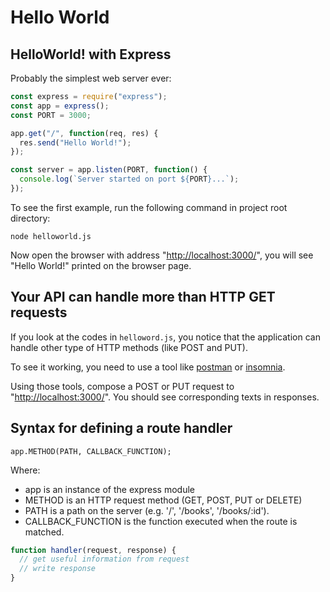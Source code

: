 # Hello World

## HelloWorld! with Express

Probably the simplest web server ever:

```javascript
const express = require("express");
const app = express();
const PORT = 3000;

app.get("/", function(req, res) {
  res.send("Hello World!");
});

const server = app.listen(PORT, function() {
  console.log(`Server started on port ${PORT}...`);
});
```

To see the first example, run the following command in project root directory:

```text
node helloworld.js
```

Now open the browser with address "[http://localhost:3000/](http://localhost:3000/)", you will see "Hello World!" printed on the browser page.

## Your API can handle more than HTTP GET requests

If you look at the codes in `helloword.js`, you notice that the application can handle other type of HTTP methods \(like POST and PUT\).

To see it working, you need to use a tool like [postman](https://www.getpostman.com/) or [insomnia](https://insomnia.rest/).

Using those tools, compose a POST or PUT request to "[http://localhost:3000/](http://localhost:3000/)". You should see corresponding texts in responses.

## Syntax for defining a route handler

```text
app.METHOD(PATH, CALLBACK_FUNCTION);
```

Where:

* app is an instance of the express module
* METHOD is an HTTP request method \(GET, POST, PUT or DELETE\)
* PATH is a path on the server \(e.g. '/', '/books', '/books/:id'\).
* CALLBACK\_FUNCTION is the function executed when the route is matched.

```javascript
function handler(request, response) {
  // get useful information from request
  // write response 
}
```

